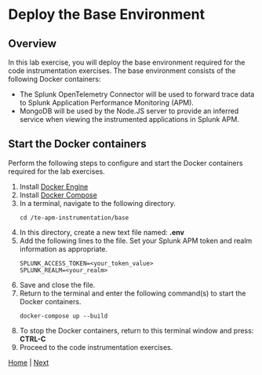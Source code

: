 # Deploy the Base Environment

## Overview
In this lab exercise, you will deploy the base environment required for the code instrumentation exercises. The base environment consists of the following Docker containers:
* The Splunk OpenTelemetry Connector will be used to forward trace data to Splunk Application Performance Monitoring (APM).
* MongoDB will be used by the Node.JS server to provide an inferred service when viewing the instrumented applications in Splunk APM.

## Start the Docker containers
Perform the following steps to configure and start the Docker containers required for the lab exercises.

1. Install [Docker Engine](https://docs.docker.com/engine/install/)
1. Install [Docker Compose](https://docs.docker.com/compose/install/) 
1. In a terminal, navigate to the following directory.
    ```
    cd /te-apm-instrumentation/base
    ```
1. In this directory, create a new text file named: **.env**
1. Add the following lines to the file. Set your Splunk APM token and realm information as appropriate.
    ```
    SPLUNK_ACCESS_TOKEN=<your_token_value>
    SPLUNK_REALM=<your_realm>
    ```
1. Save and close the file.
1. Return to the terminal and enter the following command(s) to start the Docker containers.
    ```
    docker-compose up --build
    ```
1. To stop the Docker containers, return to this terminal window and press: **CTRL-C**
1. Proceed to the code instrumentation exercises.

[Home](..) | [Next](../nodejs/)